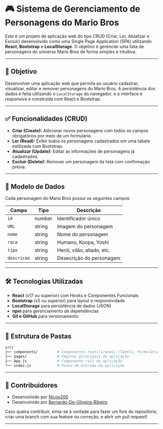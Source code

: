 # 🎮 Sistema de Gerenciamento de Personagens do Mario Bros

Este é um projeto de aplicação web do tipo CRUD (Criar, Ler, Atualizar e Excluir) desenvolvido como uma Single Page Application (SPA) utilizando **React**, **Bootstrap** e **LocalStorage**. O objetivo é gerenciar uma lista de personagens do universo Mario Bros de forma simples e intuitiva.

---

## 🧩 Objetivo

Desenvolver uma aplicação web que permita ao usuário cadastrar, visualizar, editar e remover personagens do Mario Bros. A persistência dos dados é feita utilizando o `LocalStorage` do navegador, e a interface é responsiva e construída com React e Bootstrap.

---

## ✅ Funcionalidades (CRUD)

- **Criar (Create):** Adicionar novos personagens com todos os campos obrigatórios por meio de um formulário.
- **Ler (Read):** Exibir todos os personagens cadastrados em uma tabela estilizada com Bootstrap.
- **Atualizar (Update):** Editar as informações de personagens já cadastrados.
- **Excluir (Delete):** Remover um personagem da lista com confirmação prévia.

---

## 📄 Modelo de Dados

Cada personagem do Mario Bros possui os seguintes campos:

| Campo           | Tipo     | Descrição                              |
|----------------|----------|------------------------------------------|
| `id`           | number   | Identificador único                     |
| `URL`          | string   | Imagem do personagem                    |
| `nome`         | string   | Nome do personagem                      |
| `raca`         | string   | Humano, Koopa, Yoshi                    |
| `tipo`         | string   | Herói, vilão, aliado, etc.              |
| `descricao`    | string   | Desecrição do personagem                | 

---

## 🛠️ Tecnologias Utilizadas

- **React** (v17 ou superior) com Hooks e Componentes Funcionais
- **Bootstrap** (v5 ou superior) para layout e responsividade
- **LocalStorage** para persistência de dados (JSON)
- **npm** para gerenciamento de dependências
- **Git e GitHub** para versionamento

---

## 📁 Estrutura de Pastas

```bash
src/
├── components/         # Componentes reutilizáveis (Tabela, Formulário, Modal, etc)
├── pages/              # Páginas principais da aplicação
├── App.js              # Componente raiz da aplicação
└── index.js            # Ponto de entrada da aplicação

```


---

## 👤 Contribuidores

- Desenvolvido por [Nicoo200](https://github.com/Nicoo200)
- Desenvolvido por [Bernardo-De-Oliveira-Ribeiro](https://github.com/DevBernardo-Oliveira)


Caso queira contribuir, sinta-se à vontade para fazer um fork do repositório, criar uma branch com sua feature ou correção, e abrir um pull request!

---
